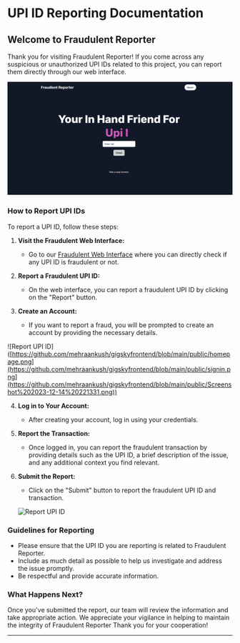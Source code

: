 # UPI ID Reporting Documentation

## Welcome to Fraudulent Reporter

Thank you for visiting Fraudulent Reporter! If you come across any suspicious or unauthorized UPI IDs related to this project, you can report them directly through our web interface.

![Report UPI ID](https://github.com/mehraankush/gigskyfrontend/blob/main/public/homepage.png)

### How to Report UPI IDs

To report a UPI ID, follow these steps:

1. **Visit the Fraudulent Web Interface:**
   - Go to our [Fraudulent Web Interface](https://gigskyfrontend-mehraankush.vercel.app/) where you can directly check if any UPI ID is fraudulent or not.

2. **Report a Fraudulent UPI ID:**
   - On the web interface, you can report a fraudulent UPI ID by clicking on the "Report" button.

3. **Create an Account:**
   - If you want to report a fraud, you will be prompted to create an account by providing the necessary details.

![Report UPI ID]([https://github.com/mehraankush/gigskyfrontend/blob/main/public/homepage.png](https://github.com/mehraankush/gigskyfrontend/blob/main/public/signin.png](https://github.com/mehraankush/gigskyfrontend/blob/main/public/Screenshot%202023-12-14%20221331.png))

4. **Log in to Your Account:**
   - After creating your account, log in using your credentials.

5. **Report the Transaction:**
   - Once logged in, you can report the fraudulent transaction by providing details such as the UPI ID, a brief description of the issue, and any additional context you find relevant.

6. **Submit the Report:**
   - Click on the "Submit" button to report the fraudulent UPI ID and transaction.

   ![Report UPI ID]([https://github.com/mehraankush/gigskyfrontend/blob/main/public/homepage.png](https://github.com/mehraankush/gigskyfrontend/blob/main/public/Screenshot%202023-12-14%20221331.png))

### Guidelines for Reporting

- Please ensure that the UPI ID you are reporting is related to Fraudulent Reporter.
- Include as much detail as possible to help us investigate and address the issue promptly.
- Be respectful and provide accurate information.

### What Happens Next?

Once you've submitted the report, our team will review the information and take appropriate action. We appreciate your vigilance in helping to maintain the integrity of Fraudulent Reporter
Thank you for your cooperation!

---
